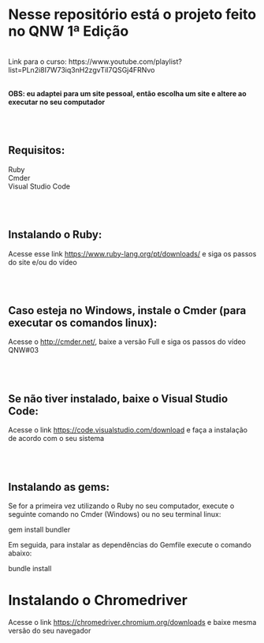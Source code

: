 # Nesse repositório está o projeto feito no QNW 1ª Edição
<br>
Link para o curso: https://www.youtube.com/playlist?list=PLn2i8I7W73iq3nH2zgvTiI7QSGj4FRNvo
<br>
<br>

<b>OBS: eu adaptei para um site pessoal, então escolha um site e altere ao executar no seu computador</b>

<br>
<br>

## Requisitos:
Ruby<br>
Cmder <br>
Visual Studio Code <br>

<br>
<br>

## Instalando o Ruby:

Acesse esse link https://www.ruby-lang.org/pt/downloads/ e siga os passos do site e/ou do vídeo

<br>
<br>

## Caso esteja no Windows, instale o Cmder (para executar os comandos linux):

Acesse o http://cmder.net/, baixe a versão Full e siga os passos do vídeo QNW#03

<br>
<br>

## Se não tiver instalado, baixe o Visual Studio Code:

Acesse o link https://code.visualstudio.com/download e faça a instalação de acordo com o seu sistema

<br>
<br>

## Instalando as gems:

Se for a primeira vez utilizando o Ruby no seu computador, execute o seguinte comando no Cmder (Windows) ou no seu terminal linux:

gem install bundler

Em seguida, para instalar as dependências do Gemfile execute o comando abaixo:

bundle install

# Instalando o Chromedriver

Acesse o link https://chromedriver.chromium.org/downloads e baixe mesma versão do seu navegador
